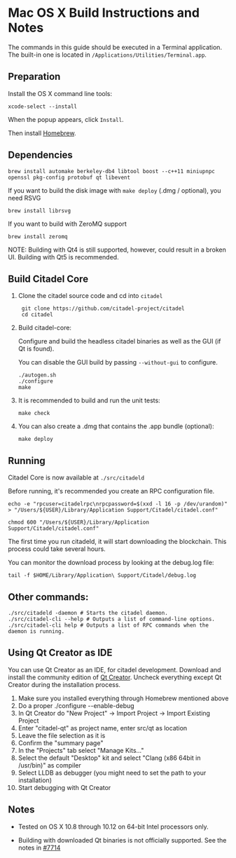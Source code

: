 Mac OS X Build Instructions and Notes
====================================
The commands in this guide should be executed in a Terminal application.
The built-in one is located in `/Applications/Utilities/Terminal.app`.

Preparation
-----------
Install the OS X command line tools:

`xcode-select --install`

When the popup appears, click `Install`.

Then install [Homebrew](https://brew.sh).

Dependencies
----------------------

    brew install automake berkeley-db4 libtool boost --c++11 miniupnpc openssl pkg-config protobuf qt libevent

If you want to build the disk image with `make deploy` (.dmg / optional), you need RSVG

    brew install librsvg

If you want to build with ZeroMQ support
    
    brew install zeromq

NOTE: Building with Qt4 is still supported, however, could result in a broken UI. Building with Qt5 is recommended.

Build Citadel Core
------------------------

1. Clone the citadel source code and cd into `citadel`

        git clone https://github.com/citadel-project/citadel
        cd citadel

2.  Build citadel-core:

    Configure and build the headless citadel binaries as well as the GUI (if Qt is found).

    You can disable the GUI build by passing `--without-gui` to configure.

        ./autogen.sh
        ./configure
        make

3.  It is recommended to build and run the unit tests:

        make check

4.  You can also create a .dmg that contains the .app bundle (optional):

        make deploy

Running
-------

Citadel Core is now available at `./src/citadeld`

Before running, it's recommended you create an RPC configuration file.

    echo -e "rpcuser=citadelrpc\nrpcpassword=$(xxd -l 16 -p /dev/urandom)" > "/Users/${USER}/Library/Application Support/Citadel/citadel.conf"

    chmod 600 "/Users/${USER}/Library/Application Support/Citadel/citadel.conf"

The first time you run citadeld, it will start downloading the blockchain. This process could take several hours.

You can monitor the download process by looking at the debug.log file:

    tail -f $HOME/Library/Application\ Support/Citadel/debug.log

Other commands:
-------

    ./src/citadeld -daemon # Starts the citadel daemon.
    ./src/citadel-cli --help # Outputs a list of command-line options.
    ./src/citadel-cli help # Outputs a list of RPC commands when the daemon is running.

Using Qt Creator as IDE
------------------------
You can use Qt Creator as an IDE, for citadel development.
Download and install the community edition of [Qt Creator](https://www.qt.io/download/).
Uncheck everything except Qt Creator during the installation process.

1. Make sure you installed everything through Homebrew mentioned above
2. Do a proper ./configure --enable-debug
3. In Qt Creator do "New Project" -> Import Project -> Import Existing Project
4. Enter "citadel-qt" as project name, enter src/qt as location
5. Leave the file selection as it is
6. Confirm the "summary page"
7. In the "Projects" tab select "Manage Kits..."
8. Select the default "Desktop" kit and select "Clang (x86 64bit in /usr/bin)" as compiler
9. Select LLDB as debugger (you might need to set the path to your installation)
10. Start debugging with Qt Creator

Notes
-----

* Tested on OS X 10.8 through 10.12 on 64-bit Intel processors only.

* Building with downloaded Qt binaries is not officially supported. See the notes in [#7714](https://github.com/bitcoin/bitcoin/issues/7714)
